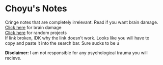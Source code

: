 # Choyu's Notes

Cringe notes that are completely irrelevant. Read if you want brain damage. <br>
<a href="https://grimreaper2654.github.io/Notes/notes/cringe/">Click here</a> for brain damage<br>
<a href="https://grimreaper2654.github.io/Notes/">Click here</a> for random projects<br>
If link broken, IDK why the link doesn't work. Looks like you will have to copy and paste it into the search bar. Sure sucks to be u

**Disclaimer:** I am not responsible for any psychological trauma you will recieve.

